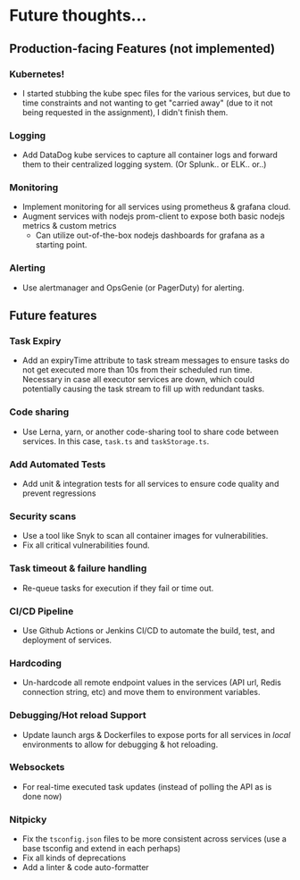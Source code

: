 # Future thoughts...
## Production-facing Features (not implemented)
### Kubernetes!
- I started stubbing the kube spec files for the various services, but due to time constraints and not wanting to get "carried away" (due to it not being requested in the assignment), I didn't finish them.  
### Logging
- Add DataDog kube services to capture all container logs and forward them to their centralized logging system. (Or Splunk.. or ELK.. or..)
### Monitoring
- Implement monitoring for all services using prometheus & grafana cloud.  
- Augment services with nodejs prom-client to expose both basic nodejs metrics & custom metrics
    - Can utilize out-of-the-box nodejs dashboards for grafana as a starting point.
### Alerting
- Use alertmanager and OpsGenie (or PagerDuty) for alerting. 

## Future features
### Task Expiry
- Add an expiryTime attribute to task stream messages to ensure tasks do not get executed more than 10s from their scheduled run time.  Necessary in case all executor services are down, which could potentially causing the task stream to fill up with redundant tasks. 
### Code sharing
- Use Lerna, yarn, or another code-sharing tool to share code between services. In this case, `task.ts` and `taskStorage.ts`.
### Add Automated Tests
- Add unit & integration tests for all services to ensure code quality and prevent regressions
### Security scans
- Use a tool like Snyk to scan all container images for vulnerabilities.
- Fix all critical vulnerabilities found.
### Task timeout & failure handling
- Re-queue tasks for execution if they fail or time out.
### CI/CD Pipeline
- Use Github Actions or Jenkins CI/CD to automate the build, test, and deployment of services.
### Hardcoding
- Un-hardcode all remote endpoint values in the services (API url, Redis connection string, etc) and move them to environment variables.
### Debugging/Hot reload Support
- Update launch args & Dockerfiles to expose ports for all services in *local* environments to allow for debugging & hot reloading.
### Websockets
- For real-time executed task updates (instead of polling the API as is done now)
### Nitpicky
- Fix the `tsconfig.json` files to be more consistent across services (use a base tsconfig and extend in each perhaps)
- Fix all kinds of deprecations
- Add a linter & code auto-formatter
